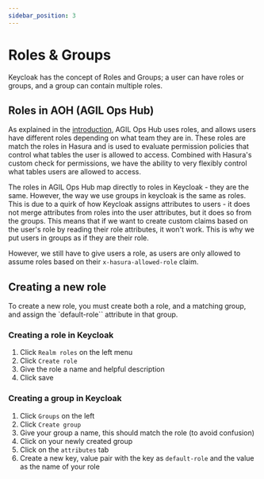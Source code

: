 ```yaml
---
sidebar_position: 3
---
```


# Roles & Groups

Keycloak has the concept of Roles and Groups; a user can have roles or groups, and a group can contain multiple roles.

## Roles in AOH (AGIL Ops Hub)

As explained in the [introduction](/docs/docs/modules/iam/introduction#authentication-in-agil-ops-hub), AGIL Ops Hub uses roles,
and allows users have different roles depending on what team they are in. These roles are match the roles in Hasura
and is used to evaluate permission policies that control what tables the user is allowed to access. Combined with
Hasura's custom check for permissions, we have the ability to very flexibly control what tables users are allowed to
access.

The roles in AGIL Ops Hub map directly to roles in Keycloak - they are the same. However, the way we use groups in
keycloak is the same as roles. This is due to a quirk of how Keycloak assigns attributes to users - it does not merge
attributes from roles into the user attributes, but it does so from the groups. This means that if we want to create
custom claims based on the user's role by reading their role attributes, it won't work. This is why we put users in
groups as if they are their role.

However, we still have to give users a role, as users are only allowed to assume roles based on their
`x-hasura-allowed-role` claim.

## Creating a new role

To create a new role, you must create both a role, and a matching group, and assign the `default-role`` attribute in
that group.

### Creating a role in Keycloak

1. Click `Realm roles` on the left menu
2. Click `Create role`
3. Give the role a name and helpful description
4. Click save

### Creating a group in Keycloak

1. Click `Groups` on the left
2. Click `Create group`
3. Give your group a name, this should match the role (to avoid confusion)
4. Click on your newly created group
5. Click on the `attributes` tab
6. Create a new key, value pair with the key as `default-role` and the value as the name of your role
